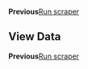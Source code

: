 **Previous**[Run scraper](04-Run_Scraper.md)
## View Data

















**Previous**[Run scraper](04-Run_Scraper.md)
